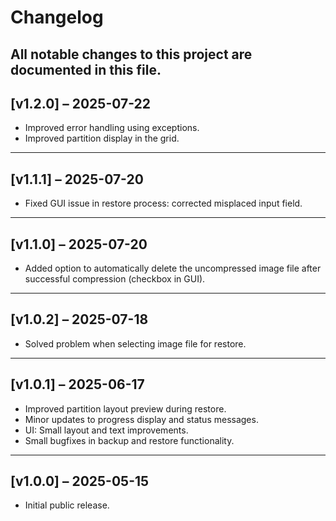# Changelog

All notable changes to this project are documented in this file.
---
## [v1.2.0] – 2025-07-22
- Improved error handling using exceptions.
- Improved partition display in the grid.
---
## [v1.1.1] – 2025-07-20
- Fixed GUI issue in restore process: corrected misplaced input field.
---
## [v1.1.0] – 2025-07-20
- Added option to automatically delete the uncompressed image file after successful compression (checkbox in GUI).
---

## [v1.0.2] – 2025-07-18
- Solved problem when selecting image file for restore.
---

## [v1.0.1] – 2025-06-17
- Improved partition layout preview during restore.
- Minor updates to progress display and status messages.
- UI: Small layout and text improvements.
- Small bugfixes in backup and restore functionality.
---

## [v1.0.0] – 2025-05-15
- Initial public release.
